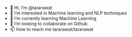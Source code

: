 - 👋 Hi, I’m @tararawat
- 👀 I’m interested in Machine learning and NLP techniques
- 🌱 I’m currently learning Machine Learning
- 💞️ I’m looking to collaborate on Github
- 📫 How to reach me tararawat/tararawat

<!---
tararawat/tararawat is a ✨ special ✨ repository because its `README.md` (this file) appears on your GitHub profile.
You can click the Preview link to take a look at your changes.
--->

